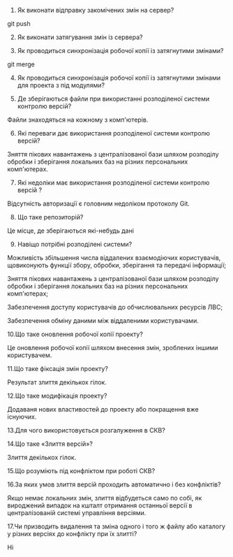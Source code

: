 1. Як виконати відправку закомічених змін на сервер?

git push

2. Як виконати затягування змін із сервера?

3. Як проводиться синхронізація робочої копії із затягнутими змінами?

git merge

4. Як проводиться синхронізація робочої копії із затягнутими змінами для
проекта з під модулями?

5. Де зберігаються файли при використанні розподіленої системи контролю
версій?

Файли знаходяться на кожному з комп'ютерів.

6. Які переваги дає використання розподіленої системи контролю версій?

Зняття пікових навантажень з централізованої бази шляхом розподілу обробки і зберігання локальних баз на різних персональних комп'ютерах.

7. Які недоліки має використання розподіленої системи контролю версій ?

Відсутність авторизації є головним недоліком протоколу Git.

8. Що таке репозиторій?

Це місце, де зберігаються які-небудь дані

9. Навіщо потрібні розподілені системи?

Можливість збільшення числа віддалених взаємодіючих користувачів, щовиконують функції збору, обробки, зберігання та передачі інформації;

Зняття пікових навантажень з централізованої бази шляхом розподілу обробки і зберігання локальних баз на різних персональних комп'ютерах; 

Забезпечення доступу користувачів до обчислювальних ресурсів ЛВС; 

Забезпечення обміну даними між віддаленими користувачами. 

10.Що таке оновлення робочої копії проекту?

Це оновлення робочої копії шляхом внесення змін, зроблених іншими користувачем.

11.Що таке фіксація змін проекту?

Результат злиття декількох гілок.

12.Що таке модифікація проекту?

Додаваня нових властивостей до проекту або покращення вже існуючих.

13.Для чого використовується розгалуження в СКВ?

14.Що таке «Злиття версій»?

Злиття декількох гілок.

15.Що розуміють під конфліктом при роботі СКВ?

16.За яких умов злиття версій проходить автоматично і без конфліктів?

Якщо немає локальних змін, злиття відбудеться само по собі, як вироджений випадок на кшталт отримання останньої версії в централізованій системі управління версіями.

17.Чи призводить видалення та зміна одного і того ж файлу або каталогу у
різних версіях до конфлікту при їх злитті?

Ні
